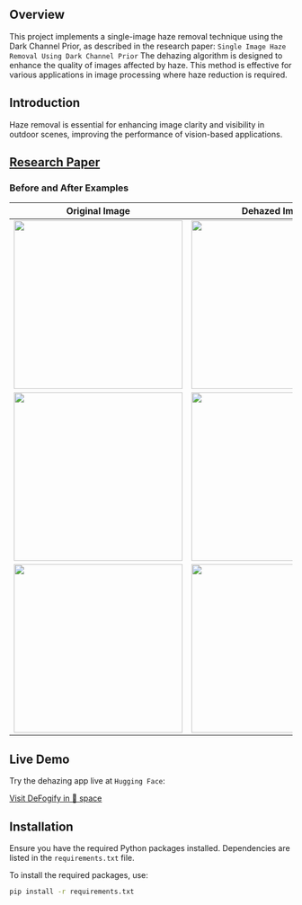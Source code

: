 

## Overview

This project implements a single-image haze removal technique using the Dark Channel Prior, as described in the research paper: ``Single Image Haze Removal Using Dark Channel Prior``
The dehazing algorithm is designed to enhance the quality of images affected by haze. This method is effective for various applications in image processing where haze reduction is required.

## Introduction

Haze removal is essential for enhancing image clarity and visibility in outdoor scenes, improving the performance of vision-based applications.

## [Research Paper](https://ieeexplore.ieee.org/document/5567108)



### Before and After Examples

| Original Image | Dehazed Image |
|----------------|---------------|
| <img src="https://github.com/user-attachments/assets/efe6e3c9-2d50-43d8-9218-beb2dbd9fd83" height="300"> | <img src="https://github.com/user-attachments/assets/657268d3-7c28-4c13-ad85-c97fdf1fa2e0" height="300"> |
| <img src="https://github.com/user-attachments/assets/e16e378c-7ebd-4dff-8d6b-d9aef5ab644f" height="300"> | <img src="https://github.com/user-attachments/assets/ac08593d-2579-4496-bb64-a9b48ed7b4d4" height="300"> |
| <img src="https://github.com/user-attachments/assets/870fcd06-28ac-4c15-b5c2-03e05f515321" height="300"> | <img src="https://github.com/user-attachments/assets/e898ee3f-662a-441a-b38f-2362291931df" height="300"> |




## Live Demo

Try the dehazing app live at ``Hugging Face``:

[Visit DeFogify in 🤗 space](https://huggingface.co/spaces/MLap/deFogify)

## Installation

Ensure you have the required Python packages installed. Dependencies are listed in the `requirements.txt` file.

To install the required packages, use:

```bash
pip install -r requirements.txt
```



